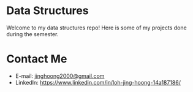 # Data Structures

Welcome to my data structures repo! Here is some of my projects done during the semester.

# Contact Me
* E-mail: jinghoong2000@gmail.com
* LinkedIn: https://www.linkedin.com/in/loh-jing-hoong-14a187186/
